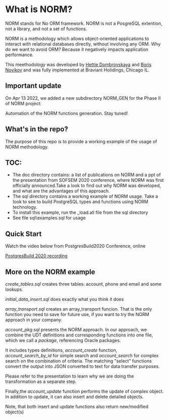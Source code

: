# What is NORM?
 
 NORM stands for No ORM framework. NORM is not a PosgreSQL extention, not a library, and not a set of functions.
 
 NORM is a methodology which allows object-oriented applications to interact with relational databases
 directly, without involving any ORM. Why do we want to avoid ORM? Because it negatively impacts application performance.
 
 This meethodology was developed by [Hettie Dombrovskaya](https://github.com/hettie-d) and [Boris Novikov](https://github.com/bn1206) and was fully implemented at Braviant Holidings, Chicago IL.

## Important update
On Apr 13 2022, we added a new subdirectory NORM_GEN for the Phase II of NORM project:

Automation of the NORM functions generation. Stay tuned!

## What's in the repo?

 The purpose of this repo is to provide a working example of the usage of NORM methodology.
 
 ##  TOC:
 
 * The doc directory contains: a list of publications on NORM and a ppt of the  presentation from SOFSEM 2020 conference, where NORM was first officially announced.Take a look to find out why NORM was developed, and what are the advantages of this approach.
 * The sql directory contains a working example of NORM usage. Take a look to see to build PostgreSQL types and functions using NORM technology.
 * To install this example, run the \_load.all file from the sql directory
 * See file sql\examples.sql for usage
 
## Quick Start

Watch the video below from PostgresBuild2020 Conference, online 

[PostgresBuild 2020 recording](https://drive.google.com/file/d/11eO_9_3Oh2G8UlEDD6vvGxCy_vgVWUBg/view?usp=sharing)

 ## More on the NORM example
 
 _create_tables.sql_  creates three tables: account, phone and email and some lookups.
 
 _initial_data_insert.sql_ does exactly what you think it does
 
 _array_transport.sql_ creates an array_transport funcion. That is the only function you need to save for future use, if you want to try the NORM approach in your company.
 
 _account_pkg.sql_  presents the NORM approach. In our approach, we combine the UDT definitions and corresponding functions into one file, which we call
 a _package_, referencing Oracle packages. 
 
 It includes types definitions, _account\_create_ function, _account\_search\_by\_id_ for simple search
 and _account\_search_ for complex search on the combination of criteria. The matching "select" functions
 convert the output into JSON converted to text for data transfer purposes.
 
 Please refer to the presentation to learn why we are doing the transformation as a separate step. 
 
 Finally,the _account_update_  function performs the update of complex object. In addition to update, 
 it can also insert and delete detailed objects. 
 
 Note, that both insert and update functions also return new/modified object(s)
 
 


